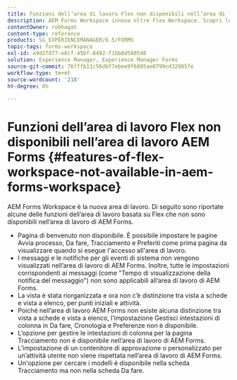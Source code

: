 ```yaml
---
title: Funzioni dell’area di lavoro Flex non disponibili nell’area di lavoro AEM Forms
description: AEM Forms Workspace innova oltre Flex Workspace. Scopri le differenze nelle funzioni e nelle funzionalità.
contentOwner: robhagat
content-type: reference
products: SG_EXPERIENCEMANAGER/6.5/FORMS
topic-tags: forms-workspace
exl-id: a9d2fd77-e8cf-45bf-8492-f1bb8d580548
solution: Experience Manager, Experience Manager Forms
source-git-commit: 76fffb11c56dbf7ebee9f6805ae0799cd32985fe
workflow-type: tm+mt
source-wordcount: '218'
ht-degree: 0%

---
```


# Funzioni dell’area di lavoro Flex non disponibili nell’area di lavoro AEM Forms {#features-of-flex-workspace-not-available-in-aem-forms-workspace}

AEM Forms Workspace è la nuova area di lavoro. Di seguito sono riportate alcune delle funzioni dell’area di lavoro basata su Flex che non sono disponibili nell’area di lavoro di AEM Forms.

* Pagina di benvenuto non disponibile. È possibile impostare le pagine Avvia processo, Da fare, Tracciamento e Preferiti come prima pagina da visualizzare quando si esegue l&#39;accesso all&#39;area di lavoro.
* I messaggi e le notifiche per gli eventi di sistema non vengono visualizzati nell’area di lavoro di AEM Forms. Inoltre, tutte le impostazioni corrispondenti ai messaggi (come &quot;Tempo di visualizzazione della notifica del messaggio&quot;) non sono applicabili all’area di lavoro di AEM Forms.
* La vista è stata riorganizzata e ora non c’è distinzione tra vista a schede e vista a elenco, per punti iniziali e attività.
* Poiché nell’area di lavoro AEM Forms non esiste alcuna distinzione tra vista a schede e vista a elenco, l’impostazione Gestisci intestazioni di colonna in Da fare, Cronologia e Preferenze non è disponibile.
* L’opzione per gestire le intestazioni di colonna per la pagina Tracciamento non è disponibile nell’area di lavoro di AEM Forms.
* L’impostazione di un contenitore di approvazione o personalizzato per un’attività utente non viene rispettata nell’area di lavoro di AEM Forms.
* Un&#39;opzione per cercare i modelli è disponibile nella scheda Tracciamento ma non nella scheda Da fare.
